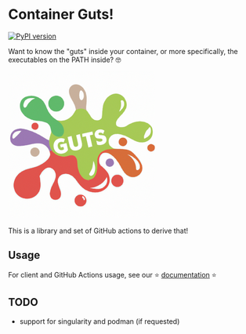 # Container Guts!

[![PyPI version](https://badge.fury.io/py/container-guts.svg)](https://badge.fury.io/py/container-guts)

Want to know the "guts" inside your container, or more specifically,
the executables on the PATH inside? 🤓

![docs/assets/img/guts-colors-small.png](docs/assets/img/guts-colors-small.png)

This is a library and set of GitHub actions to derive that!

## Usage

For client and GitHub Actions usage, see our ⭐️ [documentation](https://singularityhub.github.io/guts/) ⭐️

## TODO

- support for singularity and podman (if requested)
